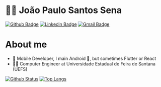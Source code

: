 # :man_technologist: João Paulo Santos Sena

[![Github Badge](https://img.shields.io/badge/-Github-000?style=flat-square&logo=Github&logoColor=white&link=https://github.com/ForceTower)](https://github.com/ForceTower)
[![Linkedin Badge](https://img.shields.io/badge/-LinkedIn-blue?style=flat-square&logo=Linkedin&logoColor=white&link=https://www.linkedin.com/in/forcetower/)](https://www.linkedin.com/in/forcetower/)
[![Gmail Badge](https://img.shields.io/badge/-Gmail-c14438?style=flat-square&logo=Gmail&logoColor=white&link=mailto:joaopaulo761@gmail.com)](mailto:joaopaulo761@gmail.com)

# About me

- 💼 Mobile Developer, I main Android 🤖, but sometimes Flutter or React
- 👨‍🎓  Computer Engineer at Universidade Estadual de Feira de Santana (UEFS)

[![Github Status](https://github-readme-stats.vercel.app/api?username=ForceTower&count_private=true&show_icons=true&title_color=fff&icon_color=79ff97&text_color=9f9f9f&bg_color=151515)](https://github.com/ForceTower/)
[![Top Langs](https://github-readme-stats.vercel.app/api/top-langs/?username=ForceTower&layout=compact&title_color=fff&icon_color=79ff97&text_color=9f9f9f&bg_color=151515)](https://github.com/ForceTower)
